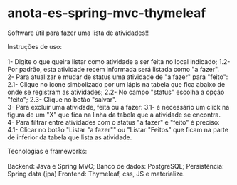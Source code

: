# anota-es-spring-mvc-thymeleaf
Software útil para fazer uma lista de atividades!!

Instruções de uso:
<br/>
<br/>
1- Digite o que queira listar como atividade a ser feita no local indicado;
  1.2- Por padrão, esta atividade recém informada será listada como "a fazer".
<br/>
2- Para atualizar e mudar de status uma atividade de "a fazer" para "feito": 
  2.1- Clique no icone simbolizado por um lápis na tabela que fica abaixo de onde se registram as atividades;
  2.2- No campo "status" escolha a opção "feito";
  2.3- Clique no botão "salvar".
<br/>
3- Para excluir uma atividade, feita ou a fazer: 
  3.1- é necessário um click na figura de um "X" que fica na linha da tabela que a atividade se encontra.
<br/>
4- Para filtrar entre atividades com o status "a fazer" e "feito" é preciso:
  4.1- Clicar no botão "Listar "a fazer"" ou "Listar "Feitos" que ficam na parte de inferior da tabela que lista as atividade.

<p>
Tecnologias e frameworks:
<br/>
<br/>
Backend: Java e Spring MVC; 
Banco de dados: PostgreSQL; 
Persistência: Spring data (jpa)
Frontend: Thymeleaf, css, JS e materialize.

